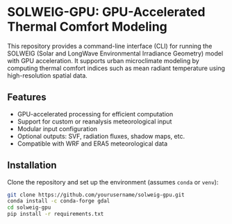 # SOLWEIG-GPU: GPU-Accelerated Thermal Comfort Modeling

This repository provides a command-line interface (CLI) for running the SOLWEIG (Solar and LongWave Environmental Irradiance Geometry) model with GPU acceleration. It supports urban microclimate modeling by computing thermal comfort indices such as mean radiant temperature using high-resolution spatial data.

## Features

- GPU-accelerated processing for efficient computation
- Support for custom or reanalysis meteorological input
- Modular input configuration
- Optional outputs: SVF, radiation fluxes, shadow maps, etc.
- Compatible with WRF and ERA5 meteorological data

## Installation

Clone the repository and set up the environment (assumes `conda` or `venv`):

```bash
git clone https://github.com/yourusername/solweig-gpu.git
conda install -c conda-forge gdal
cd solweig-gpu
pip install -r requirements.txt

